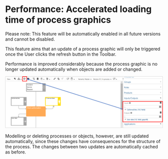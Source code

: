 # Performance: Accelerated loading time of process graphics

Please note: This feature will be automatically enabled in all future versions and cannot be disabled. 

This feature aims that an update of a process graphic will only be triggered once the User clicks the refresh button in the Toolbar.

Performance is improved considerably because the process graphic is no longer updated automatically when objects are added or changed.

![screen](../media/Enhancement_detailed_modeling.png)

Modelling or deleting processes or objects, however, are still updated automatically, since these changes have consequences for the structure of the process. The changes between two updates are automatically cached as before. 